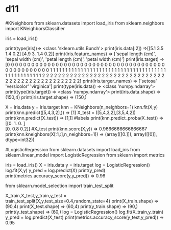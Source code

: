 # d11
#KNeighbors
from sklearn.datasets import load_iris
from sklearn.neighbors import KNeighborsClassifier

iris = load_iris()

print(type(iris))=> <class 'sklearn.utils.Bunch'>
print(iris.data[:2]) =>[[5.1 3.5 1.4 0.2]
                        [4.9 3.  1.4 0.2]]
print(iris.feature_names) => ['sepal length (cm)', 'sepal width (cm)', 'petal length (cm)', 'petal width (cm)']
print(iris.target) => [0 0 0 0 0 0 0 0 0 0 0 0 0 0 0 0 0 0 0 0 0 0 0 0 0 0 0 0 0 0 0 0 0 0 0 0 0
                       0 0 0 0 0 0 0 0 0 0 0 0 0 1 1 1 1 1 1 1 1 1 1 1 1 1 1 1 1 1 1 1 1 1 1 1 1
                       1 1 1 1 1 1 1 1 1 1 1 1 1 1 1 1 1 1 1 1 1 1 1 1 1 1 2 2 2 2 2 2 2 2 2 2 2
                       2 2 2 2 2 2 2 2 2 2 2 2 2 2 2 2 2 2 2 2 2 2 2 2 2 2 2 2 2 2 2 2 2 2 2 2 2
                       2 2]
print(iris.targer_names) => ['setosa' 'versicolor' 'virginica']
print(type(iris.data)) => <class 'numpy.ndarray'>
print(type(iris.target)) => <class 'numpy.ndarray'>
print(iris.data.shape) => (150,4)
print(iris.target.shape) => (150,)

X = iris.data
y = iris.target
knn = KNeighbors(n_neighbors=1)
knn.fit(X,y)
print(knn.predict([5,4,3,2],)) => [1]
X_test = ([5,4,3,2],[3,5,4,2])
print(knn.predict(X_test)) => [1,1]    #labels
print(knn.predict_proba(X_test)) => [[0.  1.  0. ]                
                                     [0.  0.8 0.2]]            #X_test
print(knn.score(X,y)) => 0.9666666666666667
print(knn.kneighbors(X[:1,:],n_neighbors=1)) => (array([[0.]]), array([[0]], dtype=int32))

#LogisticRegression
from sklearn.datasets import load_iris
from sklearn.linear_model import LogisticRegression
from sklearn import metrics

iris = load_iris()
X = iris.data
y = iris.target
log = LogisticRegression()
log.fit(X,y)
y_pred = log.predict(X)
print(y_pred)
print(metrics.accuracy_score(y,y_pred)) => 0.96

from sklearn.model_selection import train_test_split

X_train,X_test,y_train,y_test = train_test_split(X,y,test_size=0.4,random_state=4)
print(X_train.shape) => (90,4)
print(X_test.shape) => (60,4)
print(y_train.shape) => (90,)
print(y_test.shape) => (60,)
log = LogisticRegression()
log.fit(X_train,y_train)
y_pred = log.predict(X_test)
print(metrics.accuracy_score(y_test,y_pred)) => 0.95
